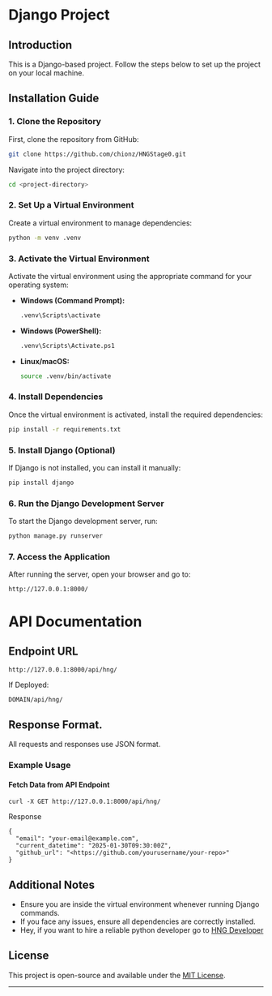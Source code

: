 # Django Project

## Introduction

This is a Django-based project. Follow the steps below to set up the project on your local machine.

## Installation Guide

### 1. Clone the Repository

First, clone the repository from GitHub:

```sh
git clone https://github.com/chionz/HNGStage0.git
```

Navigate into the project directory:

```sh
cd <project-directory>
```

### 2. Set Up a Virtual Environment

Create a virtual environment to manage dependencies:

```sh
python -m venv .venv
```

### 3. Activate the Virtual Environment

Activate the virtual environment using the appropriate command for your operating system:

- **Windows (Command Prompt):**
  ```sh
  .venv\Scripts\activate
  ```
- **Windows (PowerShell):**
  ```sh
  .venv\Scripts\Activate.ps1
  ```
- **Linux/macOS:**
  ```sh
  source .venv/bin/activate
  ```

### 4. Install Dependencies

Once the virtual environment is activated, install the required dependencies:

```sh
pip install -r requirements.txt
```

### 5. Install Django (Optional)

If Django is not installed, you can install it manually:

```sh
pip install django
```

### 6. Run the Django Development Server

To start the Django development server, run:

```sh
python manage.py runserver
```

### 7. Access the Application

After running the server, open your browser and go to:

```
http://127.0.0.1:8000/
```
# API Documentation

## Endpoint URL

```
http://127.0.0.1:8000/api/hng/
```
If Deployed:

```
DOMAIN/api/hng/
```

## Response Format.

All requests and responses use JSON format.

### Example Usage

#### Fetch Data from API Endpoint
```
curl -X GET http://127.0.0.1:8000/api/hng/
```

Response

```
{
  "email": "your-email@example.com",
  "current_datetime": "2025-01-30T09:30:00Z",
  "github_url": "<https://github.com/yourusername/your-repo>"
}
```

## Additional Notes

- Ensure you are inside the virtual environment whenever running Django commands.
- If you face any issues, ensure all dependencies are correctly installed.
- Hey, if you want to hire a reliable python developer go to [HNG Developer](https://hng.tech/hire/python-developers)

## License

This project is open-source and available under the [MIT License](LICENSE).

---



